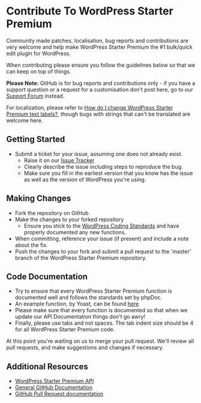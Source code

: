 # Contribute To WordPress Starter Premium

Community made patches, localisation, bug reports and contributions are very welcome and help make WordPress Starter Premium the #1 bulk/quick edit plugin for WordPress.

When contributing please ensure you follow the guidelines below so that we can keep on top of things.

__Please Note:__ GitHub is for bug reports and contributions only - if you have a support question or a request for a customisation don't post here, go to our [Support Forum](http://wordpress.org/support/plugin/wordpress-starter) instead.

For localization, please refer to [How do I change WordPress Starter Premium text labels?](https://aihrus.zendesk.com/entries/23691557-How-do-I-change-Testimonials-Widget-text-labels-), though bugs with strings that can't be translated are welcome here.

## Getting Started

* Submit a ticket for your issue, assuming one does not already exist.
  * Raise it on our [Issue Tracker](https://github.com/michael-cannon/wordpress-starter/issues)
  * Clearly describe the issue including steps to reproduce the bug.
  * Make sure you fill in the earliest version that you know has the issue as well as the version of WordPress you're using.

## Making Changes

* Fork the repository on GitHub
* Make the changes to your forked repository
  * Ensure you stick to the [WordPress Coding Standards](http://codex.wordpress.org/WordPress_Coding_Standards) and have properly documented any new functions.
* When committing, reference your issue (if present) and include a note about the fix.
* Push the changes to your fork and submit a pull request to the 'master' branch of the WordPress Starter Premium repository.

## Code Documentation

* Try to ensure that every WordPress Starter Premium function is documented well and follows the standards set by phpDoc.
* An example function, by Yoast, can be found [here](https://gist.github.com/jdevalk/5574677)
* Please make sure that every function is documented so that when we update our API Documentation things don't go awry!
* Finally, please use tabs and not spaces. The tab indent size should be 4 for all WordPress Starter Premium code.

At this point you're waiting on us to merge your pull request. We'll review all pull requests, and make suggestions and changes if necessary.

## Additional Resources
* [WordPress Starter Premium API](https://github.com/michael-cannon/wordpress-starter/blob/master/API.md)
* [General GitHub Documentation](http://help.github.com/)
* [GitHub Pull Request documentation](http://help.github.com/send-pull-requests/)
